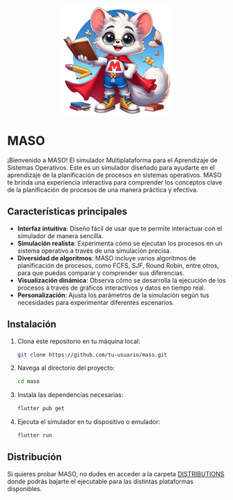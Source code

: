 <p align="center">
  <img src="https://github.com/vicajilau/MASO/raw/main/MASO.png" width="250" height="250"/>
</p>

# MASO

¡Bienvenido a MASO! El simulador Multiplataforma para el Aprendizaje de Sistemas Operativos. Este es un simulador diseñado para ayudarte en el aprendizaje de la planificación de procesos en sistemas operativos. MASO te brinda una experiencia interactiva para comprender los conceptos clave de la planificación de procesos de una manera práctica y efectiva.

## Características principales

- **Interfaz intuitiva**: Diseño fácil de usar que te permite interactuar con el simulador de manera sencilla.
- **Simulación realista**: Experimenta cómo se ejecutan los procesos en un sistema operativo a través de una simulación precisa.
- **Diversidad de algoritmos**: MASO incluye varios algoritmos de planificación de procesos, como FCFS, SJF, Round Robin, entre otros, para que puedas comparar y comprender sus diferencias.
- **Visualización dinámica**: Observa cómo se desarrolla la ejecución de los procesos a través de gráficos interactivos y datos en tiempo real.
- **Personalización**: Ajusta los parámetros de la simulación según tus necesidades para experimentar diferentes escenarios.

## Instalación

1. Clona este repositorio en tu máquina local:

   ```bash
   git clone https://github.com/tu-usuario/maso.git
   ```

2. Navega al directorio del proyecto:

   ```bash
   cd maso
   ```

3. Instala las dependencias necesarias:

   ```bash
   flutter pub get
   ```

4. Ejecuta el simulador en tu dispositivo o emulador:

   ```bash
   flutter run
   ```

## Distribución

Si quieres probar MASO, no dudes en acceder a la carpeta [DISTRIBUTIONS](https://github.com/vicajilau/MASO/raw/main/DISTRIBUTIONS) donde podrás bajarte el ejecutable para las distintas plataformas disponibles.
